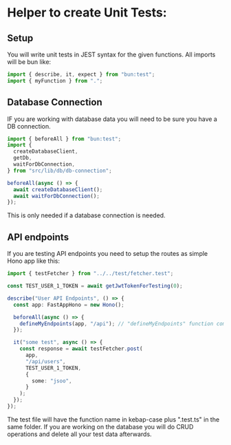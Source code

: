 # Helper to create Unit Tests:

## Setup

You will write unit tests in JEST syntax for the given functions.
All imports will be bun like:

```ts
import { describe, it, expect } from "bun:test";
import { myFunction } from ".";
```

## Database Connection

IF you are working with database data you will need to be sure you have a DB connection.

```ts
import { beforeAll } from "bun:test";
import {
  createDatabaseClient,
  getDb,
  waitForDbConnection,
} from "src/lib/db/db-connection";

beforeAll(async () => {
  await createDatabaseClient();
  await waitForDbConnection();
});
```

This is only needed if a database connection is needed.

## API endpoints

If you are testing API endpoints you need to setup the routes as simple Hono app like this:

```ts
import { testFetcher } from "../../test/fetcher.test";

const TEST_USER_1_TOKEN = await getJwtTokenForTesting(0);

describe("User API Endpoints", () => {
  const app: FastAppHono = new Hono();

  beforeAll(async () => {
    defineMyEndpoints(app, "/api"); // "defineMyEndpoints" function comes from the file that is tested
  });

  it("some test", async () => {
    const response = await testFetcher.post(
      app,
      "/api/users",
      TEST_USER_1_TOKEN,
      {
        some: "jsoo",
      }
    );
  });
});
```

The test file will have the function name in kebap-case plus ".test.ts" in the same folder.
If you are working on the database you will do CRUD operations and delete all your test data afterwards.
